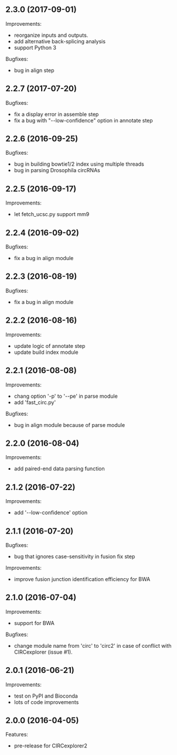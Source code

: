 ## 2.3.0 (2017-09-01)

Improvements:

* reorganize inputs and outputs.
* add alternative back-splicing analysis
* support Python 3

Bugfixes:

* bug in align step

## 2.2.7 (2017-07-20)

Bugfixes:

* fix a display error in assemble step
* fix a bug with "--low-confidence" option in annotate step

## 2.2.6 (2016-09-25)

Bugfixes:

* bug in building bowtie1/2 index using multiple threads
* bug in parsing Drosophila circRNAs

## 2.2.5 (2016-09-17)

Improvements:

* let fetch_ucsc.py support mm9

## 2.2.4 (2016-09-02)

Bugfixes:

* fix a bug in align module

## 2.2.3 (2016-08-19)

Bugfixes:

* fix a bug in align module

## 2.2.2 (2016-08-16)

Improvements:

* update logic of annotate step
* update build index module

## 2.2.1 (2016-08-08)

Improvements:

* chang option '-p' to '--pe' in parse module
* add 'fast_circ.py'

Bugfixes:

* bug in align module because of parse module

## 2.2.0 (2016-08-04)

Improvements:

* add paired-end data parsing function

## 2.1.2 (2016-07-22)

Improvements:

* add '--low-confidence' option

## 2.1.1 (2016-07-20)

Bugfixes:

* bug that ignores case-sensitivity in fusion fix step

Improvements:

* improve fusion junction identification efficiency for BWA

## 2.1.0 (2016-07-04)

Improvements:

* support for BWA

Bugfixes:

* change module name from 'circ' to 'circ2' in case of conflict with CIRCexplorer (issue #1).

## 2.0.1 (2016-06-21)

Improvements:

* test on PyPI and Bioconda
* lots of code improvements

## 2.0.0 (2016-04-05)

Features:

* pre-release for CIRCexplorer2
